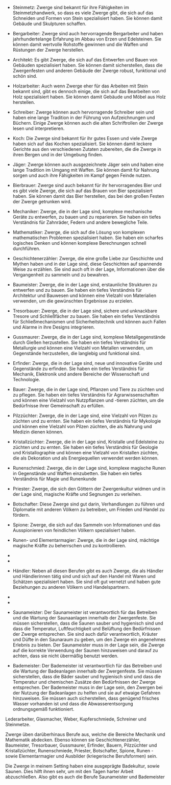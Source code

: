 -   Steinmetz: Zwerge sind bekannt für ihre Fähigkeiten im Steinmetzhandwerk, so dass es viele Zwerge gibt, die sich auf das Schneiden und Formen von Stein spezialisiert haben. Sie können damit Gebäude und Skulpturen schaffen.
    
-   Bergarbeiter: Zwerge sind auch hervorragende Bergarbeiter und haben jahrhundertelange Erfahrung im Abbau von Erzen und Edelsteinen. Sie können damit wertvolle Rohstoffe gewinnen und die Waffen und Rüstungen der Zwerge herstellen.
    
-   Architekt: Es gibt Zwerge, die sich auf das Entwerfen und Bauen von Gebäuden spezialisiert haben. Sie können damit sicherstellen, dass die Zwergenfesten und anderen Gebäude der Zwerge robust, funktional und schön sind.
    
-   Holzarbeiter: Auch wenn Zwerge eher für das Arbeiten mit Stein bekannt sind, gibt es dennoch einige, die sich auf das Bearbeiten von Holz spezialisiert haben. Sie können damit Gebäude und Möbel aus Holz herstellen.
    
-   Schreiber: Zwerge können auch hervorragende Schreiber sein und haben eine lange Tradition in der Führung von Aufzeichnungen und Büchern. Einige Zwerge können auch die alten Schriftrollen der Zwerge lesen und interpretieren.
    
-   Koch: Die Zwerge sind bekannt für ihr gutes Essen und viele Zwerge haben sich auf das Kochen spezialisiert. Sie können damit leckere Gerichte aus den verschiedenen Zutaten zubereiten, die die Zwerge in ihren Bergen und in der Umgebung finden.
    
-   Jäger: Zwerge können auch ausgezeichnete Jäger sein und haben eine lange Tradition im Umgang mit Waffen. Sie können damit für Nahrung sorgen und auch ihre Fähigkeiten im Kampf gegen Feinde nutzen.
    
-   Bierbrauer: Zwerge sind auch bekannt für ihr hervorragendes Bier und es gibt viele Zwerge, die sich auf das Brauen von Bier spezialisiert haben. Sie können damit das Bier herstellen, das bei den großen Festen der Zwerge getrunken wird.
-   Mechaniker: Zwerge, die in der Lage sind, komplexe mechanische Geräte zu entwerfen, zu bauen und zu reparieren. Sie haben ein tiefes Verständnis für Zahnräder, Federn und andere bewegliche Teile.
    
-   Mathematiker: Zwerge, die sich auf die Lösung von komplexen mathematischen Problemen spezialisiert haben. Sie haben ein scharfes logisches Denken und können komplexe Berechnungen schnell durchführen.
    
-   Geschichtenerzähler: Zwerge, die eine große Liebe zur Geschichte und Mythen haben und in der Lage sind, diese Geschichten auf spannende Weise zu erzählen. Sie sind auch oft in der Lage, Informationen über die Vergangenheit zu sammeln und zu bewahren.
    
-   Baumeister: Zwerge, die in der Lage sind, erstaunliche Strukturen zu entwerfen und zu bauen. Sie haben ein tiefes Verständnis für Architektur und Bauwesen und können eine Vielzahl von Materialien verwenden, um die gewünschten Ergebnisse zu erzielen.
    
-   Tresorbauer: Zwerge, die in der Lage sind, sichere und unknackbare Tresore und Schließfächer zu bauen. Sie haben ein tiefes Verständnis für Schließmechanismen und Sicherheitstechnik und können auch Fallen und Alarme in ihre Designs integrieren.
    
-   Gussmaurer: Zwerge, die in der Lage sind, komplexe Metallgegenstände durch Gießen herzustellen. Sie haben ein tiefes Verständnis für Metallurgie und können eine Vielzahl von Metallen verwenden, um Gegenstände herzustellen, die langlebig und funktional sind.
    
-   Erfinder: Zwerge, die in der Lage sind, neue und innovative Geräte und Gegenstände zu erfinden. Sie haben ein tiefes Verständnis für Mechanik, Elektronik und andere Bereiche der Wissenschaft und Technologie.
    
-   Bauer: Zwerge, die in der Lage sind, Pflanzen und Tiere zu züchten und zu pflegen. Sie haben ein tiefes Verständnis für Agrarwissenschaften und können eine Vielzahl von Nutzpflanzen und -tieren züchten, um die Bedürfnisse ihrer Gemeinschaft zu erfüllen.
    
-   Pilzzüchter: Zwerge, die in der Lage sind, eine Vielzahl von Pilzen zu züchten und zu ernten. Sie haben ein tiefes Verständnis für Mykologie und können eine Vielzahl von Pilzen züchten, die als Nahrung und Medizin dienen können.
    
-   Kristallzüchter: Zwerge, die in der Lage sind, Kristalle und Edelsteine zu züchten und zu ernten. Sie haben ein tiefes Verständnis für Geologie und Kristallographie und können eine Vielzahl von Kristallen züchten, die als Dekoration und als Energiequellen verwendet werden können.
    
-   Runenschmied: Zwerge, die in der Lage sind, komplexe magische Runen in Gegenstände und Waffen einzubetten. Sie haben ein tiefes Verständnis für Magie und Runenkunde
-   Priester: Zwerge, die sich den Göttern der Zwergenkultur widmen und in der Lage sind, magische Kräfte und Segnungen zu verleihen.
    
-   Botschafter: Diese Zwerge sind gut darin, Verhandlungen zu führen und Diplomatie mit anderen Völkern zu betreiben, um Frieden und Handel zu fördern.
    
-   Spione: Zwerge, die sich auf das Sammeln von Informationen und das Ausspionieren von feindlichen Völkern spezialisiert haben.
    
-   Runen- und Elementarmagier: Zwerge, die in der Lage sind, mächtige magische Kräfte zu beherrschen und zu kontrollieren.
-
-
- Händler: Neben all diesen Berufen gibt es auch Zwerge, die als Händler und Händlerinnen tätig sind und sich auf den Handel mit Waren und Schätzen spezialisiert haben. Sie sind oft gut vernetzt und haben gute Beziehungen zu anderen Völkern und Handelspartnern.
-
-
-    Saunameister: Der Saunameister ist verantwortlich für das Betreiben und die Wartung der Saunaanlagen innerhalb der Zwergenfeste. Sie müssen sicherstellen, dass die Saunen sauber und hygienisch sind und dass die Temperatur, Luftfeuchtigkeit und Belüftung den Bedürfnissen der Zwerge entsprechen. Sie sind auch dafür verantwortlich, Kräuter und Düfte in den Saunaraum zu geben, um den Zwerge ein angenehmes Erlebnis zu bieten. Der Saunameister muss in der Lage sein, die Zwerge auf die korrekte Verwendung der Saunen hinzuweisen und darauf zu achten, dass sie nicht übermäßig benutzt werden.
    
-   Bademeister: Der Bademeister ist verantwortlich für das Betreiben und die Wartung der Badeanlagen innerhalb der Zwergenfeste. Sie müssen sicherstellen, dass die Bäder sauber und hygienisch sind und dass die Temperatur und chemischen Zusätze den Bedürfnissen der Zwerge entsprechen. Der Bademeister muss in der Lage sein, den Zwergen bei der Nutzung der Badeanlagen zu helfen und sie auf etwaige Gefahren hinzuweisen. Sie müssen auch sicherstellen, dass genügend frisches Wasser vorhanden ist und dass die Abwasserentsorgung ordnungsgemäß funktioniert.

Lederarbeiter, Glasmacher, Weber, Kupferschmiede, Schreiner und Steinmetze.

Zwerge üben darüberhinaus Berufe aus, welche die Bereiche Mechanik und Mathematik abdecken. Ebenso können sie Geschichtenerzähler, Baumeister, Tresorbauer, Gussmaurer, Erfinder, Bauern, Pilzzüchter und Kristallzüchter, Runenschmiede, Priester, Botschafter, Spione, Runen - sowie Elementarmagier und Ausbilder (kriegerische Berufsformen) sein.

Die Zwerge in meinem Setting haben eine ausgeprägte Badekultur, sowie Saunen. Dies hilft ihnen sehr, um mit den Tagen harter Arbeit abzuschließen. Also gibt es auch die Berufe Saunameister und Bademeister